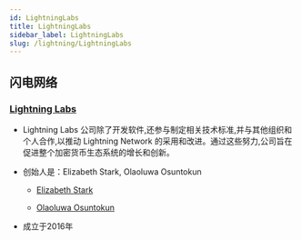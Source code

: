 ```yaml
---
id: LightningLabs
title: LightningLabs
sidebar_label: LightningLabs
slug: /lightning/LightningLabs
---
```


## 闪电网络

### [Lightning Labs](https://lightning.engineering/)

- Lightning Labs 公司除了开发软件,还参与制定相关技术标准,并与其他组织和个人合作,以推动 Lightning Network 的采用和改进。通过这些努力,公司旨在促进整个加密货币生态系统的增长和创新。

- 创始人是：Elizabeth Stark, Olaoluwa Osuntokun

	- [Elizabeth Stark](https://twitter.com/starkness)

	- [Olaoluwa Osuntokun](https://twitter.com/roasbeef)

- 成立于2016年
